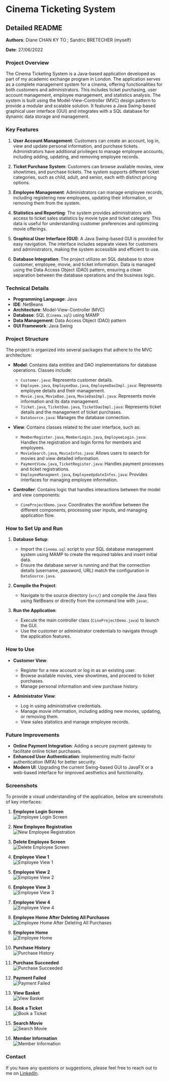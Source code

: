 # Cinema Ticketing System

## Detailed README

**Authors**: Diane CHAN KY TO ; Sandric BRETECHER (myself)

**Date**: 27/06/2022

### Project Overview

The Cinema Ticketing System is a Java-based application developed as part of my academic exchange program in London. The application serves as a complete management system for a cinema, offering functionalities for both customers and administrators. This includes ticket purchasing, user account management, employee management, and statistics analysis. The system is built using the Model-View-Controller (MVC) design pattern to provide a modular and scalable solution. It features a Java Swing-based graphical user interface (GUI) and integrates with a SQL database for dynamic data storage and management.

### Key Features

1. **User Account Management**: Customers can create an account, log in, view and update personal information, and purchase tickets. Administrators have additional privileges to manage employee accounts, including adding, updating, and removing employee records.

2. **Ticket Purchase System**: Customers can browse available movies, view showtimes, and purchase tickets. The system supports different ticket categories, such as child, adult, and senior, each with distinct pricing options.

3. **Employee Management**: Administrators can manage employee records, including registering new employees, updating their information, or removing them from the system.

4. **Statistics and Reporting**: The system provides administrators with access to ticket sales statistics by movie type and ticket category. This data is useful for understanding customer preferences and optimizing movie offerings.

5. **Graphical User Interface (GUI)**: A Java Swing-based GUI is provided for easy navigation. The interface includes separate views for customers and administrators, making the system accessible and efficient to use.

6. **Database Integration**: The project utilizes an SQL database to store customer, employee, movie, and ticket information. Data is managed using the Data Access Object (DAO) pattern, ensuring a clean separation between the database operations and the business logic.

### Technical Details

- **Programming Language**: Java
- **IDE**: NetBeans
- **Architecture**: Model-View-Controller (MVC)
- **Database**: SQL (`Cinema.sql`) using MAMP
- **Data Management**: Data Access Object (DAO) pattern
- **GUI Framework**: Java Swing

### Project Structure

The project is organized into several packages that adhere to the MVC architecture:

- **Model**: Contains data entities and DAO implementations for database operations. Classes include:
  - `Customer.java`: Represents customer details.
  - `Employee.java`, `EmployeeDao.java`, `EmployeeDaoImpl.java`: Represents employee details and their management.
  - `Movie.java`, `MovieDao.java`, `MovieDaoImpl.java`: Represents movie information and its data management.
  - `Ticket.java`, `TicketDao.java`, `TicketDaoImpl.java`: Represents ticket details and the management of ticket purchases.
  - `DataSource.java`: Manages the database connection.

- **View**: Contains classes related to the user interface, such as:
  - `MemberRegister.java`, `MemberLogin.java`, `EmployeeLogin.java`: Handles the registration and login forms for members and employees.
  - `MovieSearch.java`, `MovieInfos.java`: Allows users to search for movies and view detailed information.
  - `PaymentView.java`, `TicketRegister.java`: Handles payment processes and ticket registrations.
  - `EmployeeManagment.java`, `EmployeeUpdateInfos.java`: Provides interfaces for managing employee information.

- **Controller**: Contains logic that handles interactions between the model and view components:
  - `CineProjectDemo.java`: Coordinates the workflow between the different components, processing user inputs, and managing application flow.

### How to Set Up and Run

1. **Database Setup**:
   - Import the `Cinema.sql` script to your SQL database management system using MAMP to create the required tables and insert initial data.
   - Ensure the database server is running and that the connection details (username, password, URL) match the configuration in `DataSource.java`.

2. **Compile the Project**:
   - Navigate to the source directory (`src/`) and compile the Java files using NetBeans or directly from the command line with `javac`.

3. **Run the Application**:
   - Execute the main controller class (`CineProjectDemo.java`) to launch the GUI.
   - Use the customer or administrator credentials to navigate through the application features.

### How to Use

- **Customer View**:
  - Register for a new account or log in as an existing user.
  - Browse available movies, view showtimes, and proceed to ticket purchases.
  - Manage personal information and view purchase history.

- **Administrator View**:
  - Log in using administrative credentials.
  - Manage movie information, including adding new movies, updating, or removing them.
  - View sales statistics and manage employee records.

### Future Improvements

- **Online Payment Integration**: Adding a secure payment gateway to facilitate online ticket purchases.
- **Enhanced User Authentication**: Implementing multi-factor authentication (MFA) for better security.
- **Modern UI**: Upgrading the current Swing-based GUI to JavaFX or a web-based interface for improved aesthetics and functionality.

### Screenshots

To provide a visual understanding of the application, below are screenshots of key interfaces:

1. **Employee Login Screen**  
   ![Employee Login Screen](screenshots/employee_login.png)

2. **New Employee Registration**  
   ![New Employee Registration](screenshots/new_employee.png)

3. **Delete Employee Screen**  
   ![Delete Employee Screen](screenshots/delete_employee.png)

4. **Employee View 1**  
   ![Employee View 1](screenshots/employee_view1.png)

5. **Employee View 2**  
   ![Employee View 2](screenshots/employee_view2.png)

6. **Employee View 3**  
   ![Employee View 3](screenshots/employee_view3.png)

7. **Employee View 4**  
   ![Employee View 4](screenshots/employee_view4.png)

8. **Employee Home After Deleting All Purchases**  
   ![Employee Home After Deleting All Purchases](screenshots/employee_home_after_deleted_all_purchase.png)

9. **Employee Home**  
   ![Employee Home](screenshots/employee_home.png)

10. **Purchase History**  
    ![Purchase History](screenshots/purchase_history.png)

11. **Purchase Succeeded**  
    ![Purchase Succeeded](screenshots/purchase_succeeded.png)

12. **Payment Failed**  
    ![Payment Failed](screenshots/payment_failed.png)

13. **View Basket**  
    ![View Basket](screenshots/basket_book_now1.png)

14. **Book a Ticket**  
    ![Book a Ticket](screenshots/sonic_book_ticket1.png)

15. **Search Movie**  
    ![Search Movie](screenshots/movie_filter1.png)

16. **Member Information**  
    ![Member Information](screenshots/member_infomartions.png)


### Contact

If you have any questions or suggestions, please feel free to reach out to me on [LinkedIn](https://www.linkedin.com/in/sandric-b-763a65197/).
